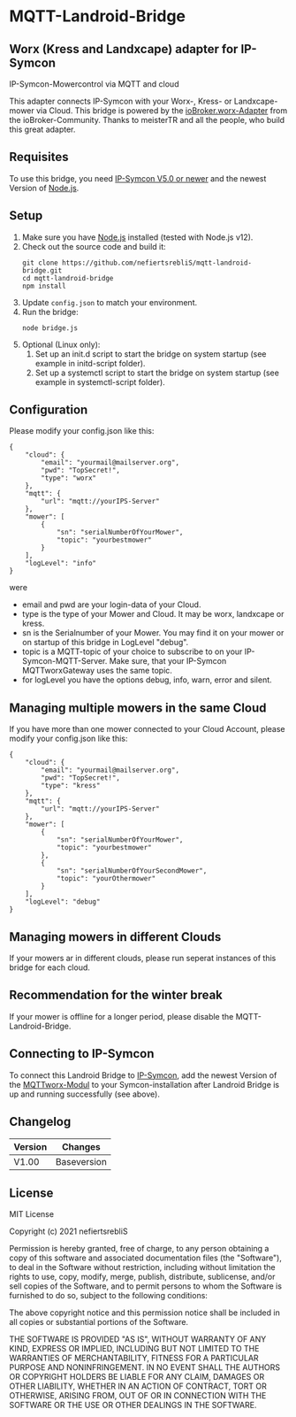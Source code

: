 # MQTT-Landroid-Bridge

## Worx (Kress and Landxcape) adapter for IP-Symcon

IP-Symcon-Mowercontrol via MQTT and cloud

This adapter connects IP-Symcon with your Worx-, Kress- or Landxcape-mower via Cloud. 
This bridge is powered by the [ioBroker.worx-Adapter](https://github.com/iobroker-community-adapters/ioBroker.worx) from the ioBroker-Community. Thanks to meisterTR and all the people, who build this great adapter.

## Requisites

To use this bridge, you need [IP-Symcon V5.0 or newer](https://www.symcon.de/) and the newest Version of [Node.js](https://nodejs.org/).

## Setup

1. Make sure you have [Node.js](https://nodejs.org) installed (tested with Node.js v12).
1. Check out the source code and build it:
    ```
    git clone https://github.com/nefiertsrebliS/mqtt-landroid-bridge.git
    cd mqtt-landroid-bridge
    npm install
    ```
1. Update ```config.json``` to match your environment.
1. Run the bridge:
    ```
    node bridge.js
    ```
1. Optional (Linux only): 
    1. Set up an init.d script to start the bridge on system startup (see example in initd-script folder).
    1. Set up a systemctl script to start the bridge on system startup (see example in systemctl-script folder).

## Configuration

Please modify your config.json like this:

```
{
	"cloud": {
	    "email": "yourmail@mailserver.org",
	    "pwd": "TopSecret!",
	    "type": "worx"
	},
	"mqtt": {
	    "url": "mqtt://yourIPS-Server"
	},
	"mower": [
		{
		    "sn": "serialNumberOfYourMower",
		    "topic": "yourbestmower"
		}
	],
	"logLevel": "info"
}
```
were
* email and pwd are your login-data of your Cloud.
* type is the type of your Mower and Cloud. It may be worx, landxcape or kress.
* sn is the Serialnumber of your Mower. You may find it on your mower or on startup of this bridge in LogLevel "debug".
* topic is a MQTT-topic of your choice to subscribe to on your IP-Symcon-MQTT-Server. Make sure, that your IP-Symcon MQTTworxGateway uses the same topic.
* for logLevel you have the options debug, info, warn, error and silent.

## Managing multiple mowers in the same Cloud

If you have more than one mower connected to your Cloud Account, please modify your config.json like this:
```
{
	"cloud": {
	    "email": "yourmail@mailserver.org",
	    "pwd": "TopSecret!",
	    "type": "kress"
	},
	"mqtt": {
	    "url": "mqtt://yourIPS-Server"
	},
	"mower": [
		{
		    "sn": "serialNumberOfYourMower",
		    "topic": "yourbestmower"
		},
		{
		    "sn": "serialNumberOfYourSecondMower",
		    "topic": "yourOthermower"
		}
	],
	"logLevel": "debug"
}
```
## Managing mowers in different Clouds

If your mowers ar in different clouds, please run seperat instances of this bridge for each cloud.

## Recommendation for the winter break

If your mower is offline for a longer period, please disable the MQTT-Landroid-Bridge.

## Connecting to IP-Symcon

To connect this Landroid Bridge to [IP-Symcon](https://www.symcon.de/), add the newest Version of the [MQTTworx-Modul](https://github.com/nefiertsrebliS/MQTTworx) to your Symcon-installation after Landroid Bridge is up and running successfully (see above).

## Changelog

| Version | Changes								|
| --------|-------------------------------------|
| V1.00   | Baseversion							|

## License

MIT License

Copyright (c) 2021 nefiertsrebliS

Permission is hereby granted, free of charge, to any person obtaining a copy
of this software and associated documentation files (the "Software"), to deal
in the Software without restriction, including without limitation the rights
to use, copy, modify, merge, publish, distribute, sublicense, and/or sell
copies of the Software, and to permit persons to whom the Software is
furnished to do so, subject to the following conditions:

The above copyright notice and this permission notice shall be included in all
copies or substantial portions of the Software.

THE SOFTWARE IS PROVIDED "AS IS", WITHOUT WARRANTY OF ANY KIND, EXPRESS OR
IMPLIED, INCLUDING BUT NOT LIMITED TO THE WARRANTIES OF MERCHANTABILITY,
FITNESS FOR A PARTICULAR PURPOSE AND NONINFRINGEMENT. IN NO EVENT SHALL THE
AUTHORS OR COPYRIGHT HOLDERS BE LIABLE FOR ANY CLAIM, DAMAGES OR OTHER
LIABILITY, WHETHER IN AN ACTION OF CONTRACT, TORT OR OTHERWISE, ARISING FROM,
OUT OF OR IN CONNECTION WITH THE SOFTWARE OR THE USE OR OTHER DEALINGS IN THE
SOFTWARE.
